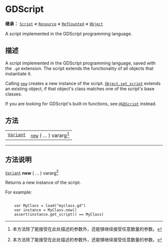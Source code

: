 <!-- ⚠ 请勿编辑本文件 ⚠ -->
<!-- 本文档使用脚本从 WeDot 引擎源码仓库生成。 -->
<!-- 生成脚本：https://github.com/WeDot-Engine/WeDot/tree/master/doc/tools/make_md.py； -->
<!-- 原文件：https://github.com/WeDot-Engine/WeDot/tree/master/modules/gdscript/doc_classes/GDScript.xml。 -->

<div id="_class_gdscript"></div>

# GDScript

**继承：** [`Script`](class_script.md) **<** [`Resource`](class_resource.md) **<** [`RefCounted`](class_refcounted.md) **<** [`Object`](class_object.md)

A script implemented in the GDScript programming language.

## 描述

A script implemented in the GDScript programming language, saved with the `.gd` extension. The script extends the functionality of all objects that instantiate it.

Calling [`new`](class_gdscript.md#class_gdscript_method_new) creates a new instance of the script. [`Object.set_script`](class_object.md#class_object_method_set_script) extends an existing object, if that object's class matches one of the script's base classes.

If you are looking for GDScript's built-in functions, see [`@GDScript`](class_@gdscript.md) instead.

## 方法

|||
|:-:|:--|
| [`Variant`](class_variant.md) | [`new`](class_gdscript.md#class_gdscript_method_new) ( ... ) vararg[^vararg] |

<!-- rst-class:: classref-section-separator -->

---

## 方法说明

<div id="_class_gdscript_method_new"></div>

[`Variant`](class_variant.md) **new** ( ... ) vararg[^vararg]<div id="class_gdscript_method_new"></div>

Returns a new instance of the script.

For example:

```

    var MyClass = load("myclass.gd")
    var instance = MyClass.new()
    assert(instance.get_script() == MyClass)
```



[^virtual]: 本方法通常需要用户覆盖才能生效。
[^const]: 本方法无副作用，不会修改该实例的任何成员变量。
[^vararg]: 本方法除了能接受在此处描述的参数外，还能够继续接受任意数量的参数。
[^constructor]: 本方法用于构造某个类型。
[^static]: 调用本方法无需实例，可直接使用类名进行调用。
[^operator]: 本方法描述的是使用本类型作为左操作数的有效运算符。
[^bitfield]: 这个值是由下列位标志构成位掩码的整数。
[^void]: 无返回值。
